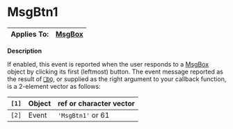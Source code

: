 




<h1 class="heading"><span class="name">MsgBtn1</span></h1>

| Applies To: | [MsgBox](./msgbox.md) |
| --- | ---  |


**Description**


If enabled, this event is reported when the user responds to a [MsgBox](./msgbox.md) object by clicking its first (leftmost) button. The event message reported as the result of [`⎕DQ`](../../Language/System%20Functions/dq.htm), or supplied as the right argument to your callback function, is a 2-element vector as follows:


| `[1]` | Object | ref or character vector |
| --- | --- | ---  |
| `[2]` | Event | `'MsgBtn1'` or 61 |



